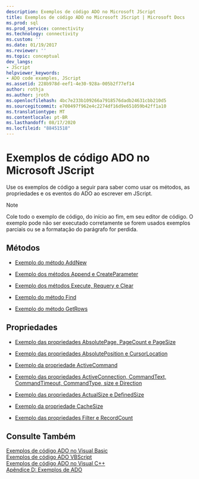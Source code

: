 ```yaml
---
description: Exemplos de código ADO no Microsoft JScript
title: Exemplos de código ADO no Microsoft JScript | Microsoft Docs
ms.prod: sql
ms.prod_service: connectivity
ms.technology: connectivity
ms.custom: ''
ms.date: 01/19/2017
ms.reviewer: ''
ms.topic: conceptual
dev_langs:
- JScript
helpviewer_keywords:
- ADO code examples, JScript
ms.assetid: 228b978d-eef1-4e30-928a-005b2f77ef14
author: rothja
ms.author: jroth
ms.openlocfilehash: 4bc7e233b109266a7918576dadb24631cbb210d5
ms.sourcegitcommit: e700497f962e4c2274df16d9e651059b42ff1a10
ms.translationtype: MT
ms.contentlocale: pt-BR
ms.lasthandoff: 08/17/2020
ms.locfileid: "88451518"
---
```

# <a name="ado-code-examples-in-microsoft-jscript"></a>Exemplos de código ADO no Microsoft JScript
Use os exemplos de código a seguir para saber como usar os métodos, as propriedades e os eventos do ADO ao escrever em JScript.  
  
> [!NOTE]
>  Cole todo o exemplo de código, do início ao fim, em seu editor de código. O exemplo pode não ser executado corretamente se forem usados exemplos parciais ou se a formatação do parágrafo for perdida.  
  
## <a name="methods"></a>Métodos  
  
-   [Exemplo do método AddNew](../../../ado/reference/ado-api/addnew-method-example-jscript.md)  
  
-   [Exemplo dos métodos Append e CreateParameter](../../../ado/reference/ado-api/append-and-createparameter-methods-example-jscript.md)  
  
-   [Exemplo dos métodos Execute, Requery e Clear](../../../ado/reference/ado-api/execute-requery-and-clear-methods-example-jscript.md)  
  
-   [Exemplo do método Find](../../../ado/reference/ado-api/find-method-example-jscript.md)  
  
-   [Exemplo do método GetRows](../../../ado/reference/ado-api/getrows-method-example-vb.md)  
  
## <a name="properties"></a>Propriedades  
  
-   [Exemplo das propriedades AbsolutePage, PageCount e PageSize](../../../ado/reference/ado-api/absolutepage-pagecount-and-pagesize-properties-example-jscript.md)  
  
-   [Exemplo das propriedades AbsolutePosition e CursorLocation](../../../ado/reference/ado-api/absoluteposition-and-cursorlocation-properties-example-jscript.md)  
  
-   [Exemplo da propriedade ActiveCommand](../../../ado/reference/ado-api/activecommand-property-example-jscript.md)  
  
-   [Exemplo das propriedades ActiveConnection, CommandText, CommandTimeout, CommandType, size e Direction](../../../ado/reference/ado-api/activeconnection-commandtext-timeout-type-size-example-jscript.md)  
  
-   [Exemplo das propriedades ActualSize e DefinedSize](../../../ado/reference/ado-api/actualsize-and-definedsize-properties-example-jscript.md)  
  
-   [Exemplo da propriedade CacheSize](../../../ado/reference/ado-api/cachesize-property-example-jscript.md)  
  
-   [Exemplo das propriedades Filter e RecordCount](../../../ado/reference/ado-api/filter-and-recordcount-properties-example-jscript.md)  
  
## <a name="see-also"></a>Consulte Também  
 [Exemplos de código ADO no Visual Basic](../../../ado/reference/ado-api/ado-code-examples-in-visual-basic.md)   
 [Exemplos de código ADO VBScript](../../../ado/reference/ado-api/ado-code-examples-vbscript.md)   
 [Exemplos de código ADO no Visual C++](../../../ado/reference/ado-api/ado-code-examples-in-visual-c.md)   
 [Apêndice D: Exemplos de ADO](../../../ado/guide/appendixes/appendix-d-ado-samples.md)

